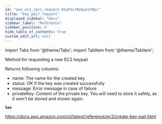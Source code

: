 ```yaml
---
id: "aws_ec2_rpcs_request.KeyPairRequestRpc"
title: "key_pair_request"
displayed_sidebar: "docs"
sidebar_label: "Reference"
sidebar_position: 0
hide_table_of_contents: true
custom_edit_url: null
---
```


import Tabs from '@theme/Tabs';
import TabItem from '@theme/TabItem';

Method for requesting a new EC2 keypair

Returns following columns:

- name: The name for the created key
- status: OK if the key was created successfully
- message: Error message in case of failure
- privateKey: Content of the private key. You will need to store it safely, as it won't be stored and shown again.

**`See`**

https://docs.aws.amazon.com/cli/latest/reference/ec2/create-key-pair.html
